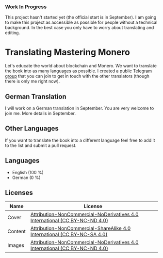 ### Work In Progress

This project hasn't started yet (the official start is in September). I am going to make this project as accessible as possible for people without a technical background. In the best case you only have to worry about translating and editing.

# Translating Mastering Monero

Let's educate the world about blockchain and Monero. We want to translate the book into as many languages as possible.
I created a public [Telegram group](https://t.me/MasteringMoneroCommunity) that you can join to get in touch with the other translators (though there is only me right now).

## German Translation

I will work on a German translation in September. You are very welcome to join me. More details in September.

## Other Languages
If you want to translate the book into a different language feel free to add it to the list and submit a pull request.

## Languages

- English (100 %)
- German (0 %)


## Licenses

Name | License
--- | ---
Cover |[Attribution-NonCommercial-NoDerivatives 4.0 International (CC BY-NC-ND 4.0)](https://creativecommons.org/licenses/by-nc-nd/4.0/)
Content | [Attribution-NonCommercial-ShareAlike 4.0 International (CC BY-NC-SA 4.0)](https://creativecommons.org/licenses/by-nc-sa/4.0/)
Images | [Attribution-NonCommercial-NoDerivatives 4.0 International (CC BY-NC-ND 4.0)](https://creativecommons.org/licenses/by-nc-nd/4.0/)